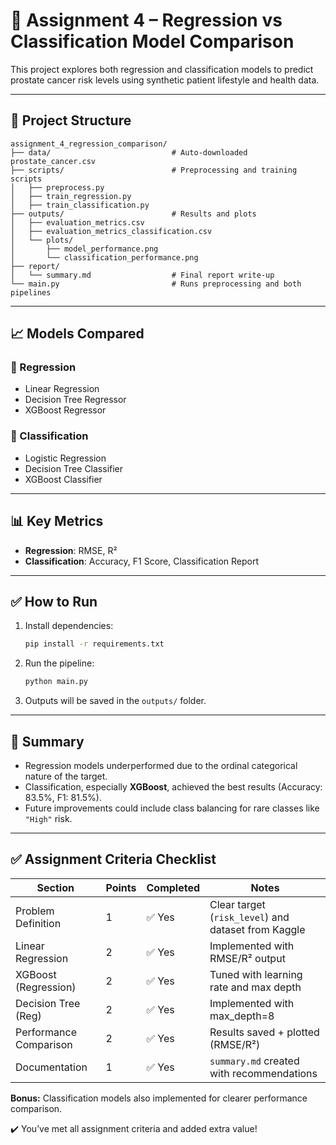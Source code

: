 # 🧪 Assignment 4 – Regression vs Classification Model Comparison

This project explores both regression and classification models to predict prostate cancer risk levels using synthetic patient lifestyle and health data.

---

## 📁 Project Structure

```
assignment_4_regression_comparison/
├── data/                           # Auto-downloaded prostate_cancer.csv
├── scripts/                        # Preprocessing and training scripts
│   ├── preprocess.py
│   ├── train_regression.py
│   ├── train_classification.py
├── outputs/                        # Results and plots
│   ├── evaluation_metrics.csv
│   ├── evaluation_metrics_classification.csv
│   └── plots/
│       ├── model_performance.png
│       └── classification_performance.png
├── report/
│   └── summary.md                  # Final report write-up
└── main.py                         # Runs preprocessing and both pipelines
```

---

## 📈 Models Compared

### 🔁 Regression
- Linear Regression
- Decision Tree Regressor
- XGBoost Regressor

### 🎯 Classification
- Logistic Regression
- Decision Tree Classifier
- XGBoost Classifier

---

## 📊 Key Metrics

- **Regression**: RMSE, R²
- **Classification**: Accuracy, F1 Score, Classification Report

---

## ✅ How to Run

1. Install dependencies:
   ```bash
   pip install -r requirements.txt
   ```

2. Run the pipeline:
   ```bash
   python main.py
   ```

3. Outputs will be saved in the `outputs/` folder.

---

## 🧠 Summary

- Regression models underperformed due to the ordinal categorical nature of the target.
- Classification, especially **XGBoost**, achieved the best results (Accuracy: 83.5%, F1: 81.5%).
- Future improvements could include class balancing for rare classes like `"High"` risk.
---

## ✅ Assignment Criteria Checklist

| Section               | Points | Completed | Notes |
|-----------------------|--------|-----------|-------|
| Problem Definition     | 1      | ✅ Yes     | Clear target (`risk_level`) and dataset from Kaggle |
| Linear Regression      | 2      | ✅ Yes     | Implemented with RMSE/R² output |
| XGBoost (Regression)   | 2      | ✅ Yes     | Tuned with learning rate and max depth |
| Decision Tree (Reg)    | 2      | ✅ Yes     | Implemented with max_depth=8 |
| Performance Comparison | 2      | ✅ Yes     | Results saved + plotted (RMSE/R²) |
| Documentation          | 1      | ✅ Yes     | `summary.md` created with recommendations |

**Bonus:** Classification models also implemented for clearer performance comparison.

✔️ You’ve met all assignment criteria and added extra value!
